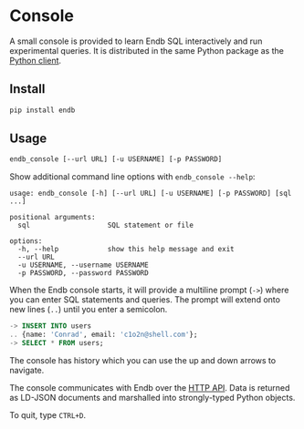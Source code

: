 # Console

A small console is provided to learn Endb SQL interactively
and run experimental queries.
It is distributed in the same Python package as the
[Python client](clients.md#python).

## Install

```sh
pip install endb
```

## Usage

```sh
endb_console [--url URL] [-u USERNAME] [-p PASSWORD]
```

Show additional command line options with `endb_console --help`:

```
usage: endb_console [-h] [--url URL] [-u USERNAME] [-p PASSWORD] [sql ...]

positional arguments:
  sql                   SQL statement or file

options:
  -h, --help            show this help message and exit
  --url URL
  -u USERNAME, --username USERNAME
  -p PASSWORD, --password PASSWORD
```

When the Endb console starts, it will provide a multiline prompt (`->`)
where you can enter SQL statements and queries.
The prompt will extend onto new lines (`..`) until you enter a semicolon.

```sql
-> INSERT INTO users
.. {name: 'Conrad', email: 'c1o2n@shell.com'};
-> SELECT * FROM users;
```

The console has history which you can use the up and down arrows to navigate.

The console communicates with Endb over the [HTTP API](http_api.md).
Data is returned as LD-JSON documents and marshalled into strongly-typed Python
objects.

To quit, type `CTRL+D`.
